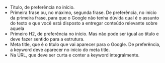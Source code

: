 - Título, de preferência no início.
- Primeira frase ou, no máximo, segunda
frase. De preferência, no início da primeira
frase, para que o Google não tenha dúvida
qual é o assunto do texto e que você está
disposto a entregar conteúdo relevante
sobre aquela
- Primeiro H2, de preferência no início.
Mas não pode ser igual ao título e deve
fazer sentido para a estrutura.
- Meta title, que é o título que vai aparecer
para o Google. De preferência, a keyword
deve aparecer no início do meta title.
- Na URL, que deve ser curta e conter a
keyword integralmente.
